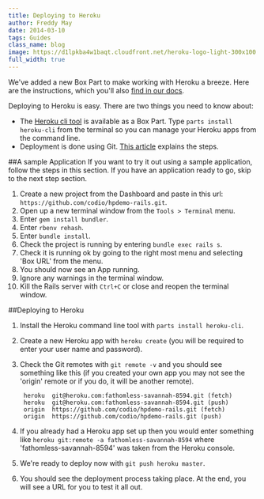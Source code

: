 ```yaml
---
title: Deploying to Heroku
author: Freddy May
date: 2014-03-10
tags: Guides
class_name: blog
image: https://d1lpkba4w1baqt.cloudfront.net/heroku-logo-light-300x100.png
full_width: true
---
```


We've added a new Box Part to make working with Heroku a breeze. Here are the instructions, which you'll also [find in our docs](/docs/specifics/heroku).

Deploying to Heroku is easy. There are two things you need to know about:

- The [Heroku cli tool](https://devcenter.heroku.com/articles/heroku-command) is available as a Box Part. Type `parts install heroku-cli` from the terminal so you can manage your Heroku apps from the command line.
- Deployment is done using Git. [This article](https://devcenter.heroku.com/articles/git) explains the steps.

##A sample Application
If you want to try it out using a sample application, follow the steps in this section. If you have an application ready to go, skip to the next step section.

1. Create a new project from the Dashboard and paste in this url: `https://github.com/codio/hpdemo-rails.git`.
1. Open up a new terminal window from the `Tools > Terminal` menu.
1. Enter `gem install bundler`.
1. Enter `rbenv rehash`.
1. Enter `bundle install`.
1. Check the project is running by entering `bundle exec rails s`.
1. Check it is running ok by going to the right most menu and selecting 'Box URL' from the menu.
1. You should now see an App running.
1. Ignore any warnings in the terminal window.
1. Kill the Rails server with `Ctrl+C` or close and reopen the terminal window.

##Deploying to Heroku

1. Install the Heroku command line tool with `parts install heroku-cli`.
1. Create a new Heroku app with `heroku create` (you will be required to enter your user name and password).
1. Check the Git remotes with `git remote -v` and you should see something like this (if you created your own app you may not see the 'origin' remote or if you do, it will be another remote).

		heroku  git@heroku.com:fathomless-savannah-8594.git (fetch)
		heroku  git@heroku.com:fathomless-savannah-8594.git (push)
		origin  https://github.com/codio/hpdemo-rails.git (fetch)
		origin  https://github.com/codio/hpdemo-rails.git (push)

1. If you already had a Heroku app set up then you would enter something like `heroku git:remote -a fathomless-savannah-8594` where 'fathomless-savannah-8594' was taken from the Heroku console.
1. We're ready to deploy now with `git push heroku master`.
1. You should see the deployment process taking place. At the end, you will see a URL for you to test it all out.
